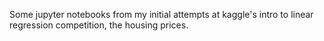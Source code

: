 Some jupyter notebooks from my initial attempts at kaggle's intro to linear regression competition, the housing prices. 
